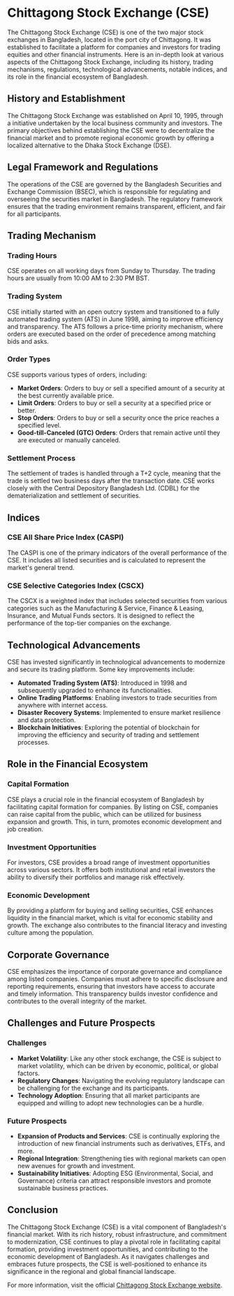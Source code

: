 # Chittagong Stock Exchange (CSE)

The Chittagong Stock Exchange (CSE) is one of the two major stock exchanges in Bangladesh, located in the port city of Chittagong. It was established to facilitate a platform for companies and investors for trading equities and other financial instruments. Here is an in-depth look at various aspects of the Chittagong Stock Exchange, including its history, trading mechanisms, regulations, technological advancements, notable indices, and its role in the financial ecosystem of Bangladesh.

## History and Establishment

The Chittagong Stock Exchange was established on April 10, 1995, through a initiative undertaken by the local business community and investors. The primary objectives behind establishing the CSE were to decentralize the financial market and to promote regional economic growth by offering a localized alternative to the Dhaka Stock Exchange (DSE).

## Legal Framework and Regulations

The operations of the CSE are governed by the Bangladesh Securities and Exchange Commission (BSEC), which is responsible for regulating and overseeing the securities market in Bangladesh. The regulatory framework ensures that the trading environment remains transparent, efficient, and fair for all participants.

## Trading Mechanism

### Trading Hours

CSE operates on all working days from Sunday to Thursday. The trading hours are usually from 10:00 AM to 2:30 PM BST.

### Trading System

CSE initially started with an open outcry system and transitioned to a fully automated trading system (ATS) in June 1998, aiming to improve efficiency and transparency. The ATS follows a price-time priority mechanism, where orders are executed based on the order of precedence among matching bids and asks.

### Order Types

CSE supports various types of orders, including:

- **Market Orders**: Orders to buy or sell a specified amount of a security at the best currently available price.
- **Limit Orders**: Orders to buy or sell a security at a specified price or better.
- **Stop Orders**: Orders to buy or sell a security once the price reaches a specified level.
- **Good-till-Canceled (GTC) Orders**: Orders that remain active until they are executed or manually canceled.

### Settlement Process

The settlement of trades is handled through a T+2 cycle, meaning that the trade is settled two business days after the transaction date. CSE works closely with the Central Depository Bangladesh Ltd. (CDBL) for the dematerialization and settlement of securities.

## Indices

### CSE All Share Price Index (CASPI)

The CASPI is one of the primary indicators of the overall performance of the CSE. It includes all listed securities and is calculated to represent the market's general trend.

### CSE Selective Categories Index (CSCX)

The CSCX is a weighted index that includes selected securities from various categories such as the Manufacturing & Service, Finance & Leasing, Insurance, and Mutual Funds sectors. It is designed to reflect the performance of the top-tier companies on the exchange.

## Technological Advancements

CSE has invested significantly in technological advancements to modernize and secure its trading platform. Some key improvements include:

- **Automated Trading System (ATS)**: Introduced in 1998 and subsequently upgraded to enhance its functionalities.
- **Online Trading Platforms**: Enabling investors to trade securities from anywhere with internet access.
- **Disaster Recovery Systems**: Implemented to ensure market resilience and data protection.
- **Blockchain Initiatives**: Exploring the potential of blockchain for improving the efficiency and security of trading and settlement processes.

## Role in the Financial Ecosystem

### Capital Formation

CSE plays a crucial role in the financial ecosystem of Bangladesh by facilitating capital formation for companies. By listing on CSE, companies can raise capital from the public, which can be utilized for business expansion and growth. This, in turn, promotes economic development and job creation.

### Investment Opportunities

For investors, CSE provides a broad range of investment opportunities across various sectors. It offers both institutional and retail investors the ability to diversify their portfolios and manage risk effectively.

### Economic Development

By providing a platform for buying and selling securities, CSE enhances liquidity in the financial market, which is vital for economic stability and growth. The exchange also contributes to the financial literacy and investing culture among the population.

## Corporate Governance

CSE emphasizes the importance of corporate governance and compliance among listed companies. Companies must adhere to specific disclosure and reporting requirements, ensuring that investors have access to accurate and timely information. This transparency builds investor confidence and contributes to the overall integrity of the market.

## Challenges and Future Prospects

### Challenges

- **Market Volatility**: Like any other stock exchange, the CSE is subject to market volatility, which can be driven by economic, political, or global factors.
- **Regulatory Changes**: Navigating the evolving regulatory landscape can be challenging for the exchange and its participants.
- **Technology Adoption**: Ensuring that all market participants are equipped and willing to adopt new technologies can be a hurdle.

### Future Prospects

- **Expansion of Products and Services**: CSE is continually exploring the introduction of new financial instruments such as derivatives, ETFs, and more.
- **Regional Integration**: Strengthening ties with regional markets can open new avenues for growth and investment.
- **Sustainability Initiatives**: Adopting ESG (Environmental, Social, and Governance) criteria can attract responsible investors and promote sustainable business practices.

## Conclusion

The Chittagong Stock Exchange (CSE) is a vital component of Bangladesh's financial market. With its rich history, robust infrastructure, and commitment to modernization, CSE continues to play a pivotal role in facilitating capital formation, providing investment opportunities, and contributing to the economic development of Bangladesh. As it navigates challenges and embraces future prospects, the CSE is well-positioned to enhance its significance in the regional and global financial landscape.

For more information, visit the official [Chittagong Stock Exchange website](https://www.cse.com.bd/).